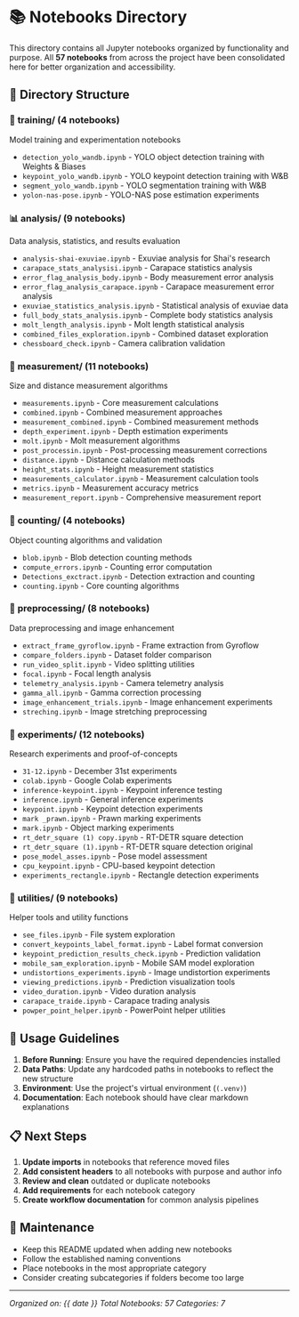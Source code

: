 # 📚 Notebooks Directory

This directory contains all Jupyter notebooks organized by functionality and purpose. All **57 notebooks** from across the project have been consolidated here for better organization and accessibility.

## 📁 Directory Structure

### 🎯 **training/** (4 notebooks)
Model training and experimentation notebooks
- `detection_yolo_wandb.ipynb` - YOLO object detection training with Weights & Biases
- `keypoint_yolo_wandb.ipynb` - YOLO keypoint detection training with W&B
- `segment_yolo_wandb.ipynb` - YOLO segmentation training with W&B  
- `yolon-nas-pose.ipynb` - YOLO-NAS pose estimation experiments

### 📊 **analysis/** (9 notebooks)
Data analysis, statistics, and results evaluation
- `analysis-shai-exuviae.ipynb` - Exuviae analysis for Shai's research
- `carapace_stats_analysisi.ipynb` - Carapace statistics analysis
- `error_flag_analysis_body.ipynb` - Body measurement error analysis
- `error_flag_analysis_carapace.ipynb` - Carapace measurement error analysis
- `exuviae_statistics_analysis.ipynb` - Statistical analysis of exuviae data
- `full_body_stats_analysis.ipynb` - Complete body statistics analysis
- `molt_length_analysis.ipynb` - Molt length statistical analysis
- `combined_files_exploration.ipynb` - Combined dataset exploration
- `chessboard_check.ipynb` - Camera calibration validation

### 📏 **measurement/** (11 notebooks)
Size and distance measurement algorithms
- `measurements.ipynb` - Core measurement calculations
- `combined.ipynb` - Combined measurement approaches
- `measurement_combined.ipynb` - Combined measurement methods
- `depth_experiment.ipynb` - Depth estimation experiments
- `molt.ipynb` - Molt measurement algorithms
- `post_processin.ipynb` - Post-processing measurement corrections
- `distance.ipynb` - Distance calculation methods
- `height_stats.ipynb` - Height measurement statistics
- `measurements_calculator.ipynb` - Measurement calculation tools
- `metrics.ipynb` - Measurement accuracy metrics
- `measurement_report.ipynb` - Comprehensive measurement report

### 🔢 **counting/** (4 notebooks)
Object counting algorithms and validation
- `blob.ipynb` - Blob detection counting methods
- `compute_errors.ipynb` - Counting error computation
- `Detections_exctract.ipynb` - Detection extraction and counting
- `counting.ipynb` - Core counting algorithms

### 🔧 **preprocessing/** (8 notebooks)
Data preprocessing and image enhancement
- `extract_frame_gyroflow.ipynb` - Frame extraction from Gyroflow
- `compare_folders.ipynb` - Dataset folder comparison
- `run_video_split.ipynb` - Video splitting utilities
- `focal.ipynb` - Focal length analysis
- `telemetry_analysis.ipynb` - Camera telemetry analysis
- `gamma_all.ipynb` - Gamma correction processing
- `image_enhancement_trials.ipynb` - Image enhancement experiments
- `streching.ipynb` - Image stretching preprocessing

### 🧪 **experiments/** (12 notebooks)
Research experiments and proof-of-concepts
- `31-12.ipynb` - December 31st experiments
- `colab.ipynb` - Google Colab experiments
- `inference-keypoint.ipynb` - Keypoint inference testing
- `inference.ipynb` - General inference experiments
- `keypoint.ipynb` - Keypoint detection experiments
- `mark _prawn.ipynb` - Prawn marking experiments
- `mark.ipynb` - Object marking experiments
- `rt_detr_square (1) copy.ipynb` - RT-DETR square detection
- `rt_detr_square (1).ipynb` - RT-DETR square detection original
- `pose_model_asses.ipynb` - Pose model assessment
- `cpu_keypoint.ipynb` - CPU-based keypoint detection
- `experiments_rectangle.ipynb` - Rectangle detection experiments

### 🔨 **utilities/** (9 notebooks)
Helper tools and utility functions
- `see_files.ipynb` - File system exploration
- `convert_keypoints_label_format.ipynb` - Label format conversion
- `keypoint_prediction_results_check.ipynb` - Prediction validation
- `mobile_sam_exploration.ipynb` - Mobile SAM model exploration
- `undistortions_experiments.ipynb` - Image undistortion experiments
- `viewing_predictions.ipynb` - Prediction visualization tools
- `video_duration.ipynb` - Video duration analysis
- `carapace_traide.ipynb` - Carapace trading analysis
- `powper_point_helper.ipynb` - PowerPoint helper utilities

## 🚀 Usage Guidelines

1. **Before Running**: Ensure you have the required dependencies installed
2. **Data Paths**: Update any hardcoded paths in notebooks to reflect the new structure
3. **Environment**: Use the project's virtual environment (`(.venv)`)
4. **Documentation**: Each notebook should have clear markdown explanations

## 📋 Next Steps

1. **Update imports** in notebooks that reference moved files
2. **Add consistent headers** to all notebooks with purpose and author info
3. **Review and clean** outdated or duplicate notebooks
4. **Add requirements** for each notebook category
5. **Create workflow documentation** for common analysis pipelines

## 🔧 Maintenance

- Keep this README updated when adding new notebooks
- Follow the established naming conventions
- Place notebooks in the most appropriate category
- Consider creating subcategories if folders become too large

---
*Organized on: {{ date }}*
*Total Notebooks: 57*
*Categories: 7* 